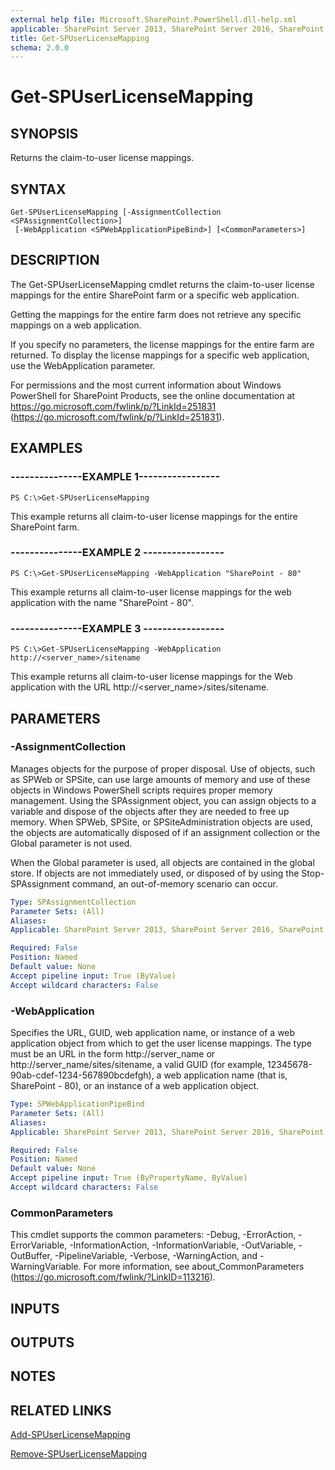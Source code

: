 ```yaml
---
external help file: Microsoft.SharePoint.PowerShell.dll-help.xml
applicable: SharePoint Server 2013, SharePoint Server 2016, SharePoint Server 2019
title: Get-SPUserLicenseMapping
schema: 2.0.0
---
```


# Get-SPUserLicenseMapping

## SYNOPSIS

Returns the claim-to-user license mappings.



## SYNTAX

```
Get-SPUserLicenseMapping [-AssignmentCollection <SPAssignmentCollection>]
 [-WebApplication <SPWebApplicationPipeBind>] [<CommonParameters>]
```

## DESCRIPTION
The Get-SPUserLicenseMapping cmdlet returns the claim-to-user license mappings for the entire SharePoint farm or a specific web application.

Getting the mappings for the entire farm does not retrieve any specific mappings on a web application.

If you specify no parameters, the license mappings for the entire farm are returned.
To display the license mappings for a specific web application, use the WebApplication parameter.

For permissions and the most current information about Windows PowerShell for SharePoint Products, see the online documentation at https://go.microsoft.com/fwlink/p/?LinkId=251831 (https://go.microsoft.com/fwlink/p/?LinkId=251831).

## EXAMPLES

### ---------------EXAMPLE 1----------------- 
```
PS C:\>Get-SPUserLicenseMapping
```

This example returns all claim-to-user license mappings for the entire SharePoint farm.

### ---------------EXAMPLE 2 ----------------- 
```
PS C:\>Get-SPUserLicenseMapping -WebApplication "SharePoint - 80"
```

This example returns all claim-to-user license mappings for the web application with the name "SharePoint - 80".

### ---------------EXAMPLE 3 ----------------- 
```
PS C:\>Get-SPUserLicenseMapping -WebApplication http://<server_name>/sitename
```

This example returns all claim-to-user license mappings for the Web application with the URL http://\<server_name\>/sites/sitename.

## PARAMETERS

### -AssignmentCollection
Manages objects for the purpose of proper disposal.
Use of objects, such as SPWeb or SPSite, can use large amounts of memory and use of these objects in Windows PowerShell scripts requires proper memory management.
Using the SPAssignment object, you can assign objects to a variable and dispose of the objects after they are needed to free up memory.
When SPWeb, SPSite, or SPSiteAdministration objects are used, the objects are automatically disposed of if an assignment collection or the Global parameter is not used.

When the Global parameter is used, all objects are contained in the global store.
If objects are not immediately used, or disposed of by using the Stop-SPAssignment command, an out-of-memory scenario can occur.

```yaml
Type: SPAssignmentCollection
Parameter Sets: (All)
Aliases: 
Applicable: SharePoint Server 2013, SharePoint Server 2016, SharePoint Server 2019

Required: False
Position: Named
Default value: None
Accept pipeline input: True (ByValue)
Accept wildcard characters: False
```

### -WebApplication
Specifies the URL, GUID, web application name, or instance of a web application object from which to get the user license mappings.
The type must be an URL in the form http://server_name or http://server_name/sites/sitename, a valid GUID (for example, 12345678-90ab-cdef-1234-567890bcdefgh), a web application name (that is, SharePoint - 80), or an instance of a web application object.

```yaml
Type: SPWebApplicationPipeBind
Parameter Sets: (All)
Aliases: 
Applicable: SharePoint Server 2013, SharePoint Server 2016, SharePoint Server 2019

Required: False
Position: Named
Default value: None
Accept pipeline input: True (ByPropertyName, ByValue)
Accept wildcard characters: False
```

### CommonParameters
This cmdlet supports the common parameters: -Debug, -ErrorAction, -ErrorVariable, -InformationAction, -InformationVariable, -OutVariable, -OutBuffer, -PipelineVariable, -Verbose, -WarningAction, and -WarningVariable. For more information, see about_CommonParameters (https://go.microsoft.com/fwlink/?LinkID=113216).

## INPUTS

## OUTPUTS

## NOTES

## RELATED LINKS

[Add-SPUserLicenseMapping](Add-SPUserLicenseMapping.md)

[Remove-SPUserLicenseMapping](Remove-SPUserLicenseMapping.md)

